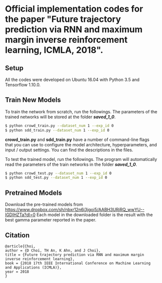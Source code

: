 # Official implementation codes for the paper "Future trajectory prediction via RNN and maximum margin inverse reinforcement learning, ICMLA, 2018".


## Setup
All the codes were developed on Ubuntu 16.04 with Python 3.5 and Tensorflow 1.10.0. 

## Train New Models

To train the network from scratch, run the followings. The parameters of the trained networks will be stored at the folder ***saved_1_0***.
```sh
$ python crowd_train.py --dataset_num 1 --exp_id 0
$ python sdd_train.py --dataset_num 1 --exp_id 0
```
**crowd_train.py** and **sdd_train.py** have a number of command-line flags that you can use to configure the model architecture, hyperparameters, and input / output settings. You can find the descriptions in the files.


To test the trained model, run the followings. The program will automatically read the parameters of the train networks in the folder ***saved_1_0***.
```sh
$ python crowd_test.py --dataset_num 1 --exp_id 0
$ python sdd_test.py --dataset_num 1 --exp_id 0
```

## Pretrained Models
Download the pre-trained models from https://www.dropbox.com/sh/nbxr12n6i3jgoi5/AABH3URiRQ_wwYU--lGDIHZTa?dl=0
Each model in the downloaded folder is the result with the best gamma parameter reported in the paper.

## Citation
```
@article{Choi,
author = {D Choi, TH An, K Ahn, and J Choi},
title = {Future trajectory prediction via RNN and maximum margin inverse reinforcement learning},
book = {2018 17th IEEE International Conference on Machine Learning and Applications (ICMLA)},
year = 2018
}
```
